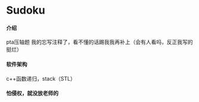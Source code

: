 # Sudoku

#### 介绍
pta压轴题
我的忘写注释了，看不懂的话踢我我再补上（会有人看吗，反正我写的挺烂）

#### 软件架构
c++函数递归，stack（STL）

#### 怕侵权，就没放老师的

